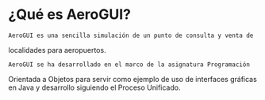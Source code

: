 # ¿Qué es AeroGUI?
	AeroGUI es una sencilla simulación de un punto de consulta y venta de 
localidades para aeropuertos.

	AeroGUI se ha desarrollado en el marco de la asignatura Programación 
Orientada a Objetos para servir como ejemplo de uso de interfaces gráficas en 
Java y desarrollo siguiendo el Proceso Unificado.
